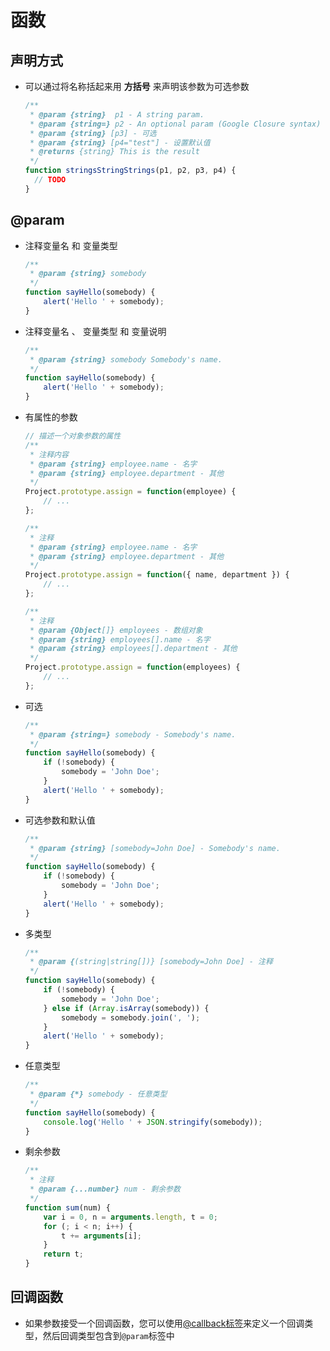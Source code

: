 # 函数

## 声明方式

  - 可以通过将名称括起来用 **方括号** 来声明该参数为可选参数

    ```javascript
    /**
     * @param {string}  p1 - A string param.
     * @param {string=} p2 - An optional param (Google Closure syntax)
     * @param {string} [p3] - 可选
     * @param {string} [p4="test"] - 设置默认值
     * @returns {string} This is the result
     */
    function stringsStringStrings(p1, p2, p3, p4) {
      // TODO
    }
    ```

## @param

  - 注释变量名 和 变量类型

    ```javascript
    /**
     * @param {string} somebody
     */
    function sayHello(somebody) {
        alert('Hello ' + somebody);
    }
    ```

  - 注释变量名 、 变量类型 和 变量说明

    ```javascript
    /**
     * @param {string} somebody Somebody's name.
     */
    function sayHello(somebody) {
        alert('Hello ' + somebody);
    }
    ```

  - 有属性的参数

    ```javascript
    // 描述一个对象参数的属性
    /**
     * 注释内容
     * @param {string} employee.name - 名字
     * @param {string} employee.department - 其他
     */
    Project.prototype.assign = function(employee) {
        // ...
    };

    ```

    ```javascript
    /**
     * 注释
     * @param {string} employee.name - 名字
     * @param {string} employee.department - 其他
     */
    Project.prototype.assign = function({ name, department }) {
        // ...
    };
    ```

    ```javascript
    /**
     * 注释
     * @param {Object[]} employees - 数组对象
     * @param {string} employees[].name - 名字
     * @param {string} employees[].department - 其他
     */
    Project.prototype.assign = function(employees) {
        // ...
    };
    ```

  - 可选

    ```javascript
    /**
     * @param {string=} somebody - Somebody's name.
     */
    function sayHello(somebody) {
        if (!somebody) {
            somebody = 'John Doe';
        }
        alert('Hello ' + somebody);
    }
    ```

  - 可选参数和默认值

    ```javascript
    /**
     * @param {string} [somebody=John Doe] - Somebody's name.
     */
    function sayHello(somebody) {
        if (!somebody) {
            somebody = 'John Doe';
        }
        alert('Hello ' + somebody);
    }
    ```

  - 多类型

    ```javascript
    /**
     * @param {(string|string[])} [somebody=John Doe] - 注释
     */
    function sayHello(somebody) {
        if (!somebody) {
            somebody = 'John Doe';
        } else if (Array.isArray(somebody)) {
            somebody = somebody.join(', ');
        }
        alert('Hello ' + somebody);
    }
    ```

  - 任意类型

    ```javascript
    /**
     * @param {*} somebody - 任意类型
     */
    function sayHello(somebody) {
        console.log('Hello ' + JSON.stringify(somebody));
    }
    ```

  - 剩余参数

    ```javascript
    /**
     * 注释
     * @param {...number} num - 剩余参数
     */
    function sum(num) {
        var i = 0, n = arguments.length, t = 0;
        for (; i < n; i++) {
            t += arguments[i];
        }
        return t;
    }
    ```

## 回调函数

  - 如果参数接受一个回调函数，您可以使用[@callback](https://jsdoc.zcopy.site/tags-callback.html "@callback")[标签](https://jsdoc.zcopy.site/tags-callback.html "标签")来定义一个回调类型，然后回调类型包含到`@param`标签中
